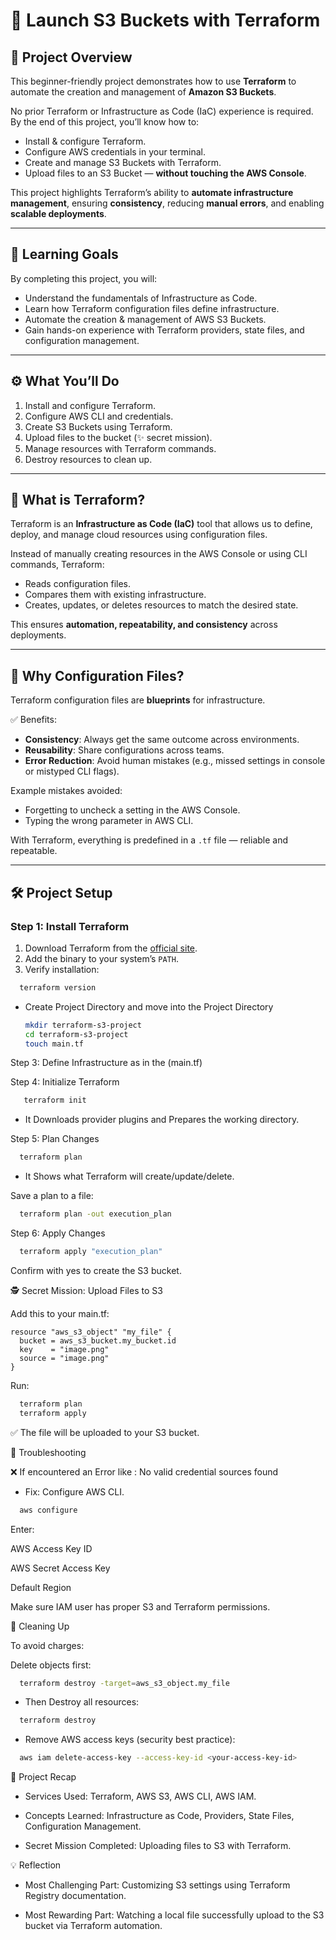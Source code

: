 # 🚀 Launch S3 Buckets with Terraform

## 📌 Project Overview

This beginner-friendly project demonstrates how to use **Terraform** to automate the creation and management of **Amazon S3 Buckets**.

No prior Terraform or Infrastructure as Code (IaC) experience is required. By the end of this project, you’ll know how to:

- Install & configure Terraform.
- Configure AWS credentials in your terminal.
- Create and manage S3 Buckets with Terraform.
- Upload files to an S3 Bucket — **without touching the AWS Console**.

This project highlights Terraform’s ability to **automate infrastructure management**, ensuring **consistency**, reducing **manual errors**, and enabling **scalable deployments**.

---

## 🎯 Learning Goals

By completing this project, you will:

- Understand the fundamentals of Infrastructure as Code.
- Learn how Terraform configuration files define infrastructure.
- Automate the creation & management of AWS S3 Buckets.
- Gain hands-on experience with Terraform providers, state files, and configuration management.

---

## ⚙️ What You’ll Do

1. Install and configure Terraform.
2. Configure AWS CLI and credentials.
3. Create S3 Buckets using Terraform.
4. Upload files to the bucket (✨ secret mission).
5. Manage resources with Terraform commands.
6. Destroy resources to clean up.

---

## 🧩 What is Terraform?

Terraform is an **Infrastructure as Code (IaC)** tool that allows us to define, deploy, and manage cloud resources using configuration files.

Instead of manually creating resources in the AWS Console or using CLI commands, Terraform:

- Reads configuration files.
- Compares them with existing infrastructure.
- Creates, updates, or deletes resources to match the desired state.

This ensures **automation, repeatability, and consistency** across deployments.

---

## 📂 Why Configuration Files?

Terraform configuration files are **blueprints** for infrastructure.

✅ Benefits:

- **Consistency**: Always get the same outcome across environments.
- **Reusability**: Share configurations across teams.
- **Error Reduction**: Avoid human mistakes (e.g., missed settings in console or mistyped CLI flags).

Example mistakes avoided:

- Forgetting to uncheck a setting in the AWS Console.
- Typing the wrong parameter in AWS CLI.

With Terraform, everything is predefined in a `.tf` file — reliable and repeatable.

---

## 🛠️ Project Setup

### Step 1: Install Terraform

1. Download Terraform from the [official site](https://developer.hashicorp.com/terraform/downloads).
2. Add the binary to your system’s `PATH`.
3. Verify installation:

```bash
  terraform version
```

- Create Project Directory and move into the Project Directory

  ```bash
  mkdir terraform-s3-project
  cd terraform-s3-project
  touch main.tf
  ```

Step 3: Define Infrastructure as in the (main.tf)

Step 4: Initialize Terraform

```bash
   terraform init
```

- It Downloads provider plugins and Prepares the working directory.

Step 5: Plan Changes

```bash
  terraform plan
```

- It Shows what Terraform will create/update/delete.

Save a plan to a file:

```bash
  terraform plan -out execution_plan
```

Step 6: Apply Changes

```bash
  terraform apply "execution_plan"
```

Confirm with yes to create the S3 bucket.

🕵️ Secret Mission: Upload Files to S3

Add this to your main.tf:

```hcl
resource "aws_s3_object" "my_file" {
  bucket = aws_s3_bucket.my_bucket.id
  key    = "image.png"
  source = "image.png"
}
```

Run:

```bash
  terraform plan
  terraform apply
```

✅ The file will be uploaded to your S3 bucket.

🔧 Troubleshooting

❌ If encountered an Error like : No valid credential sources found

- Fix: Configure AWS CLI.

```bash
  aws configure
```

Enter:

AWS Access Key ID

AWS Secret Access Key

Default Region

Make sure IAM user has proper S3 and Terraform permissions.

🧹 Cleaning Up

To avoid charges:

Delete objects first:

```bash
  terraform destroy -target=aws_s3_object.my_file
```

- Then Destroy all resources:

```bash
  terraform destroy
```

- Remove AWS access keys (security best practice):

```bash
  aws iam delete-access-key --access-key-id <your-access-key-id>
```

📜 Project Recap

- Services Used: Terraform, AWS S3, AWS CLI, AWS IAM.

- Concepts Learned: Infrastructure as Code, Providers, State Files, Configuration Management.

- Secret Mission Completed: Uploading files to S3 with Terraform.

💡 Reflection

- Most Challenging Part: Customizing S3 settings using Terraform Registry documentation.

- Most Rewarding Part: Watching a local file successfully upload to the S3 bucket via Terraform automation.